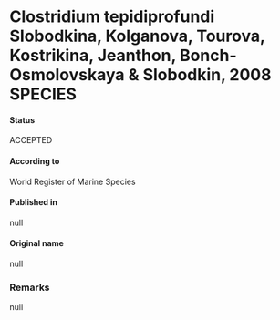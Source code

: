 Clostridium tepidiprofundi Slobodkina, Kolganova, Tourova, Kostrikina, Jeanthon, Bonch-Osmolovskaya & Slobodkin, 2008 SPECIES
=======

#### Status
ACCEPTED

#### According to
World Register of Marine Species

#### Published in
null

#### Original name
null

### Remarks
null